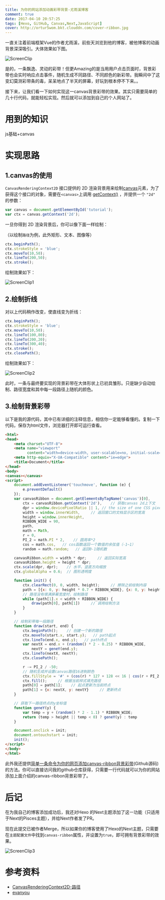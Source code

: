 ```yaml
---
title: 为你的网站添加动画彩带背景-尤雨溪博客
comment: true
date: 2017-04-10 20:57:25
tags: [Hexo, GitHub, Canvas,Next,JavaScript]
cover: http://ortur5wom.bkt.clouddn.com/cover-ribbon.jpg
---
```


一直关注着前端框架Vue的作者尤雨溪，前些天浏览到他的博客，被他博客的动画背景深深吸引。大体效果如下图。

![ScreenClip](http://ortur5wom.bkt.clouddn.com/canvas1.png)

是的，一条飘逸、灵动的彩带！但更Amazing的是当用用户点击页面时，背景彩带也会实时响应点击事件，随机生成不同路径、不同颜色的新彩带。我瞬间中了这变幻莫测彩带条的毒，呆呆地点了半天的屏幕，好玩到根本停不下来。。


接下来，让我们看一下如何实现这一canvas背景彩带的效果。其实只需要简单的几十行代码，就能轻松实现。然后就可以添加到自己的个人网站了。

# 用到的知识

js基础+canvas

# 实现思路

## 1.canvas的使用

`CanvasRenderingContext2D` 接口提供的 2D 渲染背景用来绘制[canvas](https://developer.mozilla.org/zh-CN/docs/Web/HTML/Element/canvas)元素，为了获得这个接口的对象，需要在`<canvas>`上调用 [getContext()](https://developer.mozilla.org/zh-CN/docs/Web/API/HTMLCanvasElement/getContext) ，并提供一个 `"2d"` 的参数：

```javascript
var canvas = document.getElementById('tutorial');
var ctx = canvas.getContext('2d');
```

一旦你得到 2D 渲染背景后，你可以像下面一样绘制：

（以绘制`路径`为例，此外矩形、文本、图像等）

```javascript
ctx.beginPath();
ctx.strokeStyle = 'blue';
ctx.moveTo(10,50);
ctx.lineTo(200,50);
ctx.stroke();
```

绘制效果如下：

![ScreenClip1](http://ortur5wom.bkt.clouddn.com/canvas2.png)

## 2.绘制折线

对以上代码稍作改变，使直线变为折线：

``` javascript
ctx.beginPath();
ctx.strokeStyle = 'blue';
ctx.moveTo(10,50);
ctx.lineTo(100,80);
ctx.lineTo(200,20);
ctx.lineTo(300,40);
ctx.stroke();
ctx.closePath();
```

绘制效果如下：

![ScreenClip2](http://ortur5wom.bkt.clouddn.com/canvas3.png)

此时，一条与最终要实现的背景彩带在大体形状上已初具雏形。只是缺少自动绘制、路径宽度和其中每一段路径上随机的颜色。

## 3.绘制背景彩带

以下是我的源代码，其中已有详细的注释信息，相信你一定能够看懂的。复制一下代码，保存为html文件，浏览器打开即可运行查看。

``` html
<html>
<head>
    <meta charset="UTF-8">
    <meta name="viewport"
          content="width=device-width, user-scalable=no, initial-scale=1.0, maximum-scale=1.0, minimum-scale=1.0">
    <meta http-equiv="X-UA-Compatible" content="ie=edge">
    <title>Document</title>
</head>
<body>
<canvas></canvas>
<script>
    document.addEventListener('touchmove', function (e) {
        e.preventDefault()
    });
    var canvasRibbon = document.getElementsByTagName('canvas')[0],
        ctx = canvasRibbon.getContext('2d'),    // 获取canvas 2d上下文
        dpr = window.devicePixelRatio || 1, // the size of one CSS pixel to the size of one physical pixel.
        width = window.innerWidth,     // 返回窗口的文档显示区的宽高
        height = window.innerHeight,
        RIBBON_WIDE = 90,
        path,
        math = Math,
        r = 0,
        PI_2 = math.PI * 2,    // 圆周率*2
        cos = math.cos,   // cos函数返回一个数值的余弦值（-1~1）
        random = math.random;   // 返回0-1随机数

    canvasRibbon.width = width * dpr;     // 返回实际宽高
    canvasRibbon.height = height * dpr;
    ctx.scale(dpr, dpr);    // 水平、竖直方向缩放
    ctx.globalAlpha = 0.6;  // 图形透明度

    function init() {
        ctx.clearRect(0, 0, width, height);     // 擦除之前绘制内容
        path = [{x: 0, y: height * 0.7 + RIBBON_WIDE}, {x: 0, y: height * 0.7 - RIBBON_WIDE}];
        // 路径没有填满屏幕宽度时，绘制路径
        while (path[1].x < width + RIBBON_WIDE) {
            draw(path[0], path[1])     // 调用绘制方法
        }
    }

    // 绘制彩带每一段路径
    function draw(start, end) {
        ctx.beginPath();    // 创建一个新的路径
        ctx.moveTo(start.x, start.y);   // path起点
        ctx.lineTo(end.x, end.y);   // path终点
        var nextX = end.x + (random() * 2 - 0.25) * RIBBON_WIDE,
            nextY = geneY(end.y);
        ctx.lineTo(nextX, nextY);
        ctx.closePath();

        r -= PI_2 / -50;
        // 随机生成并设置canvas路径16进制颜色
        ctx.fillStyle = '#' + (cos(r) * 127 + 128 << 16 | cos(r + PI_2 / 3) * 127 + 128 << 8 | cos(r + PI_2 / 3 * 2) * 127 + 128).toString(16);
        ctx.fill();     // 根据当前样式填充路径
        path[0] = path[1];    // 起点更新为当前终点
        path[1] = {x: nextX, y: nextY}     // 更新终点
    }

    // 获取下一路径终点的y坐标值
    function geneY(y) {
        var temp = y + (random() * 2 - 1.1) * RIBBON_WIDE;
        return (temp > height || temp < 0) ? geneY(y) : temp
    }

    document.onclick = init;
    document.ontouchstart = init;
    init();
</script>
</body>
</html>
```

此外我还提供[简单一条命令为你的网页添加canvas-ribbon背景彩带](https://github.com/zproo/canvas-ribbon)(Github源码)的方法。你可以直接访问我的github仓库获得，只需要一行代码就可以为你的网站添加上面介绍的canvas-ribbon背景彩带了。

# 后记

在为我自己的博客添加成功后，我还对Hexo 的Next主题添加了这一功能（只适用于Next的Pisces主题），并给Next作者发了PR。

现在此提交已被作者Merge，所以如果你的博客使用了Hexo的Next主题，只需要在`主题配置文件`中找到`canvas-ribbon`属性，并设置为`true`，即可拥有背景彩带的效果。

![ScreenClip3](http://ortur5wom.bkt.clouddn.com/canvas4.png)

# 参考资料

- [CanvasRenderingContext2D-路径](https://developer.mozilla.org/zh-CN/docs/Web/API/CanvasRenderingContext2D/beginPath)
- [evanyou](http://evanyou.me/)